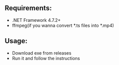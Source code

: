 ## Requirements:
  * .NET Framework 4.7.2+
  * ffmpeg(if you wanna convert *.ts files into *.mp4)

## Usage:
  * Download exe from releases
  * Run it and follow the instructions
